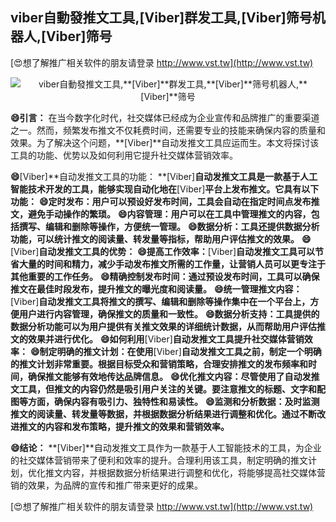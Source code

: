 ## **viber自動發推文工具,**[Viber]**群发工具,**[Viber]**筛号机器人,**[Viber]**筛号**

[😍想了解推广相关软件的朋友请登录 http://www.vst.tw](http://www.vst.tw)

 <center><img src="https://vst.tw/MP4/tuiguang/png/3.png" alt="viber自動發推文工具,**[Viber]**群发工具,**[Viber]**筛号机器人,**[Viber]**筛号"></center>

**😄引言：**
在当今数字化时代，社交媒体已经成为企业宣传和品牌推广的重要渠道之一。然而，频繁发布推文不仅耗费时间，还需要专业的技能来确保内容的质量和效果。为了解决这个问题，**[Viber]**自动发推文工具应运而生。本文将探讨该工具的功能、优势以及如何利用它提升社交媒体营销效率。

**😄**[Viber]**自动发推文工具的功能： **[Viber]**自动发推文工具是一款基于人工智能技术开发的工具，能够实现自动化地在**[Viber]**平台上发布推文。它具有以下功能：**
**😄定时发布：用户可以预设好发布时间，工具会自动在指定时间点发布推文，避免手动操作的繁琐。**
**😄内容管理：用户可以在工具中管理推文的内容，包括撰写、编辑和删除等操作，方便统一管理。**
**😄数据分析：工具还提供数据分析功能，可以统计推文的阅读量、转发量等指标，帮助用户评估推文的效果。**
**😄**[Viber]**自动发推文工具的优势：**
**😄提高工作效率：**[Viber]**自动发推文工具可以节省大量的时间和精力，减少手动发布推文所需的工作量，让营销人员可以更专注于其他重要的工作任务。**
**😄精确控制发布时间：通过预设发布时间，工具可以确保推文在最佳时段发布，提升推文的曝光度和阅读量。**
**😄统一管理推文内容：**[Viber]**自动发推文工具将推文的撰写、编辑和删除等操作集中在一个平台上，方便用户进行内容管理，确保推文的质量和一致性。**
**😄数据分析支持：工具提供的数据分析功能可以为用户提供有关推文效果的详细统计数据，从而帮助用户评估推文的效果并进行优化。**
**😄如何利用**[Viber]**自动发推文工具提升社交媒体营销效率：**
**😄制定明确的推文计划：在使用**[Viber]**自动发推文工具之前，制定一个明确的推文计划非常重要。根据目标受众和营销策略，合理安排推文的发布频率和时间，确保推文能够有效地传达品牌信息。**
**😄优化推文内容：尽管使用了自动发推文工具，但推文的内容仍然是吸引用户关注的关键。要注意推文的标题、文字和配图等方面，确保内容有吸引力、独特性和易读性。**
**😄监测和分析数据：及时监测推文的阅读量、转发量等数据，并根据数据分析结果进行调整和优化。通过不断改进推文的内容和发布策略，提升推文的效果和营销效率。**

**😄结论：**
**[Viber]**自动发推文工具作为一款基于人工智能技术的工具，为企业的社交媒体营销带来了便利和效率的提升。合理利用该工具，制定明确的推文计划，优化推文内容，并根据数据分析结果进行调整和优化，将能够提高社交媒体营销的效果，为品牌的宣传和推广带来更好的成果。

[😍想了解推广相关软件的朋友请登录 http://www.vst.tw](http://www.vst.tw)



